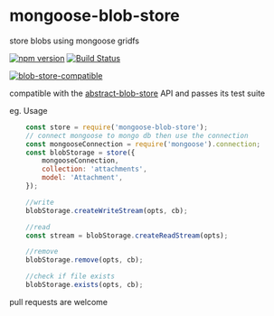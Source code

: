 mongoose-blob-store
==================

store blobs using mongoose gridfs

[![npm version](https://badge.fury.io/js/mongoose-blob-store.svg)](https://badge.fury.io/js/mongoose-blob-store)
[![Build Status](https://travis-ci.org/lwhiteley/mongoose-blob-store.svg?branch=master)](https://travis-ci.org/lwhiteley/mongoose-blob-store)

[![blob-store-compatible](https://raw.githubusercontent.com/maxogden/abstract-blob-store/master/badge.png)](https://github.com/maxogden/abstract-blob-store)

compatible with the [abstract-blob-store](https://github.com/maxogden/abstract-blob-store) API and passes its test suite

eg. Usage

```js
    const store = require('mongoose-blob-store');
    // connect mongoose to mongo db then use the connection
    const mongooseConnection = require('mongoose').connection;
    const blobStorage = store({
        mongooseConnection,
        collection: 'attachments',
        model: 'Attachment',
    });

    //write
    blobStorage.createWriteStream(opts, cb);

    //read
    const stream = blobStorage.createReadStream(opts);

    //remove
    blobStorage.remove(opts, cb);

    //check if file exists
    blobStorage.exists(opts, cb);
```

pull requests are welcome


